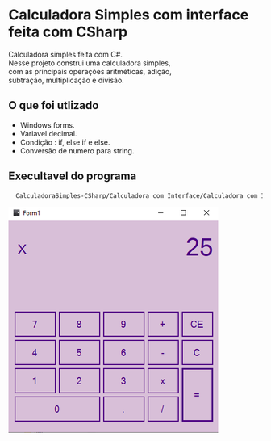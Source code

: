 
# Calculadora Simples com interface feita com CSharp

Calculadora simples feita com C#.   
Nesse projeto construi uma calculadora simples,   
com as principais operações aritméticas, adição,  
subtração, multiplicação e divisão.




## O que foi utlizado

- Windows forms.
- Variavel decimal.
- Condição : if, else if e else.
- Conversão de numero para string.

## Execultavel do programa

```bash
  CalculadoraSimples-CSharp/Calculadora com Interface/Calculadora com Interface/bin/Debug
```


<img align= "center" alt="html" src="Screenshot_1.png">

